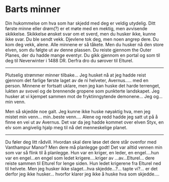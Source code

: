 # Barts minner

Din hukommelse om hva som har skjedd med deg er veldig utydelig. Ditt første minne eller drøm(?) er et møte med en mektig, men avvisende skikkelse. Skikkelse ønsket svar om et sverd, men du husker ikke, kunne ikke svar. Du ble sendt vekk. Djevlene tok deg, men noen angrep dere. Du kom deg vekk, alene. Alle minnene er så tåkete. Men du husker nå den store elven, som du følgte ut av denne plassen. Du reiste gjennom  the Outer Planes, der du hadde mange eventyr. Du gikk gjennom en portal og som til deg til Neverwinter i 1488 DR. Derfra dro du sørover til Elturel.

----

Plutselig strømmer minner tilbake... Jeg husket nå at jeg hadde reist gjennom det farlige første laget av de ni helveter, Avernus..... med en person. Minnene er fortsatt uklare, men jeg kan huske det harde terrenget, lukten av svovel og de brennende gropene som punkterte landskapet. Jeg husker at vi kjempet sammen mot de fryktinngytende demonene... Jeg og... min venn. 

Men så skjedde noe galt. Jeg kunne ikke huske nøyaktig hva, men jeg mistet min venn... min..beste venn.... Alene og redd hadde jeg satt ut på å finne en vei ut av Avernus. Det var da jeg hadde kommet over elven Styx, en elv som angivelig hjalp meg til nå det menneskelige planet.

---

Du føler deg litt rådvill. Hvordan skal dere løse det dere står ovenfor med Vanthampur Manor? Men dere må planlegge godt! Det var alltid vennen min som var så flink til å planlegge. Hun var en kriger, en leder, en engel....hun var en engel...en engel som ledet krigere....kriger av ...av...Elturel... dere reiste sammen til Elturel for lenge siden. Hun ledet krigerene fra Elturel ned til helvete. Men jeg husker ikke slaget...hva skjedde...?... tapte vi?... er det derfor jeg ikke husker... hvorfor klarer jeg ikke å huske hva som skjedde....
